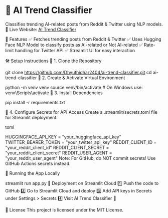 # 🧠 AI Trend Classifier
Classifies trending AI-related posts from Reddit & Twitter using NLP models.
🔗 Live Website: [AI Trend Classifier](https://ai-classifier-sss.streamlit.app/)

📌 Features
✅ Fetches trending posts from Reddit & Twitter
✅ Uses Hugging Face NLP Model to classify posts as AI-related or Not AI-related
✅ Rate-limit handling for Twitter API
✅ Streamlit UI for easy interaction

🛠️ Setup Instructions
🔹 1. Clone the Repository

git clone https://github.com/Dhyuthidhar2404/ai-trend-classifier.git
cd ai-trend-classifier
🔹 2. Create & Activate Virtual Environment

python -m venv venv
source venv/bin/activate  # On Windows use: venv\Scripts\activate
🔹 3. Install Dependencies

pip install -r requirements.txt

🔹 4. Configure Secrets for API Access
Create a .streamlit/secrets.toml file for Streamlit deployment:

toml

HUGGINGFACE_API_KEY = "your_huggingface_api_key"
TWITTER_BEARER_TOKEN = "your_twitter_api_key"
REDDIT_CLIENT_ID = "your_reddit_client_id"
REDDIT_CLIENT_SECRET = "your_reddit_client_secret"
REDDIT_USER_AGENT = "your_reddit_user_agent"
Note: For GitHub, do NOT commit secrets! Use GitHub Actions secrets instead.

🚀 Running the App Locally

streamlit run app.py
🔗 Deployment on Streamlit Cloud
1️⃣ Push the code to GitHub
2️⃣ Go to Streamlit Cloud and deploy
3️⃣ Add API keys in Secrets under Settings > Secrets
4️⃣ Visit AI Trend Classifier 🎉

📜 License
This project is licensed under the MIT License.
